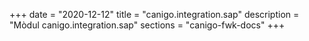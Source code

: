 +++
date        = "2020-12-12"
title       = "canigo.integration.sap"
description = "Mòdul canigo.integration.sap"
sections    = "canigo-fwk-docs"
+++